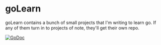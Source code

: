 # goLearn

goLearn contains a bunch of small projects that I'm writing to learn go.
If any of them turn in to projects of note, they'll get their own repo.

[![GoDoc](https://godoc.org/github.com/RMMoreton/goLearn?status.svg)](https://godoc.org/github.com/RMMoreton/goLearn)
